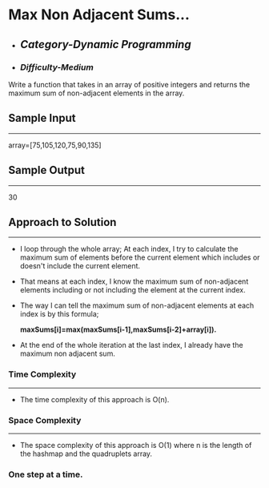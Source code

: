 # Max Non Adjacent Sums...

- ## **_Category-Dynamic Programming_**
- ### **_Difficulty-Medium_**

Write a function that takes in an array of positive integers and returns the maximum sum of non-adjacent elements in the array.

## Sample Input

---

array=[75,105,120,75,90,135]

## Sample Output

---

30

## Approach to Solution

---

- I loop through the whole array; At each index, I try to calculate the maximum sum of elements before the current element which includes or doesn't include the current element.
- That means at each index, I know the maximum sum of non-adjacent elements including or not including the element at the current index.
- The way I can tell the maximum sum of non-adjacent elements at each index is by this formula;

  **maxSums[i]=max(maxSums[i-1],maxSums[i-2]+array[i]).**

- At the end of the whole iteration at the last index, I already have the maximum non adjacent sum.

### Time Complexity

---

- The time complexity of this approach is O(n).

### Space Complexity

---

- The space complexity of this approach is O(1)
  where n is the length of the hashmap and the quadruplets array.

### One step at a time.
